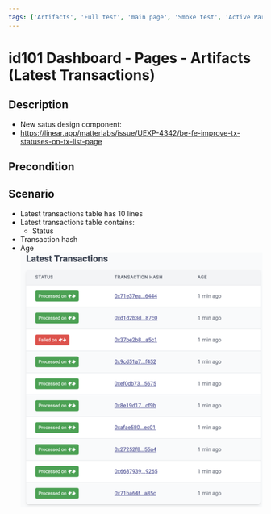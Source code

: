 ```yaml
---
tags: ['Artifacts', 'Full test', 'main page', 'Smoke test', 'Active Partly Manual']
---
```


# id101 Dashboard - Pages - Artifacts (Latest Transactions)

## Description
  - New satus design component:
  - https://linear.app/matterlabs/issue/UEXP-4342/be-fe-improve-tx-statuses-on-tx-list-page

## Precondition


## Scenario
- Latest transactions table has 10 lines
- Latest transactions table contains:
    - Status
- Transaction hash
- Age
  ![Screenshot](../../../../static/img/Pages/DashboardPage/id101_1.png)